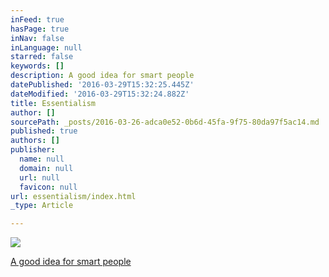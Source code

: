 ```yaml
---
inFeed: true
hasPage: true
inNav: false
inLanguage: null
starred: false
keywords: []
description: A good idea for smart people
datePublished: '2016-03-29T15:32:25.445Z'
dateModified: '2016-03-29T15:32:24.882Z'
title: Essentialism
author: []
sourcePath: _posts/2016-03-26-adca0e52-0b6d-45fa-9f75-80da97f5ac14.md
published: true
authors: []
publisher:
  name: null
  domain: null
  url: null
  favicon: null
url: essentialism/index.html
_type: Article

---
```

![](https://s3-us-west-2.amazonaws.com/the-grid-img/p/5e51b0361b450ee164c82af5806eecd8ae48b53c.jpg)

[A good idea for smart people][0]

[0]: https://youtu.be/T9x6D09AKBU